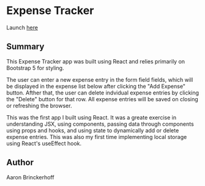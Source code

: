 # Expense Tracker

Launch <a href='https://expense-tracker-sdmm.herokuapp.com/'>here</a>



## Summary

This Expense Tracker app was built using React and relies primarily on Bootstrap 5 for styling.

The user can enter a new expense entry in the form field fields, which will be displayed in the expense list below after clicking the "Add Expense" button. Afther that, the user can delete indvidual expense entries by clicking the "Delete" button for that row. All expense entries will be saved on closing or refreshing the browser.

This was the first app I built using React. It was a greate exercise in understanding JSX, using components, passing data through components using props and hooks, and using state to dynamically add or delete expense entries. This was also my first time implementing local storage using React's useEffect hook.

## Author

Aaron Brinckerhoff